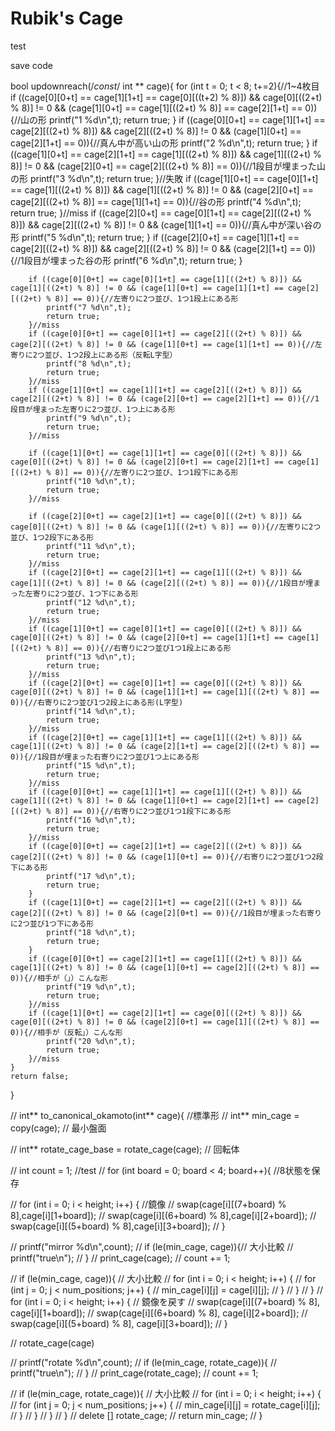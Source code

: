 # Rubik's Cage

test

save code

bool updownreach(/*const*/ int ** cage){
    for (int t = 0; t < 8; t+=2){//1~4枚目
        if ((cage[0][0+t] == cage[1][1+t] == cage[0][((t+2) % 8)]) && cage[0][((2+t) % 8)] != 0 && (cage[1][0+t] == cage[1][((2+t) % 8)] == cage[2][1+t] == 0)){//山の形
            printf("1 %d\n",t);
            return true;
        }
        if ((cage[0][0+t] == cage[1][1+t] == cage[2][((2+t) % 8)]) && cage[2][((2+t) % 8)] != 0 && (cage[1][0+t] == cage[2][1+t] == 0)){//真ん中が高い山の形
            printf("2 %d\n",t);
            return true;
        }
        if ((cage[1][0+t] == cage[2][1+t] == cage[1][((2+t) % 8)]) && cage[1][((2+t) % 8)] != 0 && (cage[2][0+t] == cage[2][((2+t) % 8)]  == 0)){//1段目が埋まった山の形
            printf("3 %d\n",t);
            return true;
        }//失敗
        if ((cage[1][0+t] == cage[0][1+t] == cage[1][((2+t) % 8)]) && cage[1][((2+t) % 8)] != 0 && (cage[2][0+t] == cage[2][((2+t) % 8)] == cage[1][1+t] == 0)){//谷の形
            printf("4 %d\n",t);
            return true;
        }//miss
        if ((cage[2][0+t] == cage[0][1+t] == cage[2][((2+t) % 8)]) && cage[2][((2+t) % 8)] != 0 && (cage[1][1+t] == 0)){//真ん中が深い谷の形
            printf("5 %d\n",t);
            return true;
        }
        if ((cage[2][0+t] == cage[1][1+t] == cage[2][((2+t) % 8)]) && cage[2][((2+t) % 8)] != 0 && (cage[2][1+t] == 0)){//1段目が埋まった谷の形
            printf("6 %d\n",t);
            return true;
        }

        if ((cage[0][0+t] == cage[0][1+t] == cage[1][((2+t) % 8)]) && cage[1][((2+t) % 8)] != 0 && (cage[1][0+t] == cage[1][1+t] == cage[2][((2+t) % 8)] == 0)){//左寄りに2つ並び、1つ1段上にある形
            printf("7 %d\n",t);
            return true;
        }//miss
        if ((cage[0][0+t] == cage[0][1+t] == cage[2][((2+t) % 8)]) && cage[2][((2+t) % 8)] != 0 && (cage[1][0+t] == cage[1][1+t] == 0)){//左寄りに2つ並び、1つ2段上にある形（反転L字型）
            printf("8 %d\n",t);
            return true;
        }//miss
        if ((cage[1][0+t] == cage[1][1+t] == cage[2][((2+t) % 8)]) && cage[2][((2+t) % 8)] != 0 && (cage[2][0+t] == cage[2][1+t] == 0)){//1段目が埋まった左寄りに2つ並び、1つ上にある形
            printf("9 %d\n",t);
            return true;
        }//miss

        if ((cage[1][0+t] == cage[1][1+t] == cage[0][((2+t) % 8)]) && cage[0][((2+t) % 8)] != 0 && (cage[2][0+t] == cage[2][1+t] == cage[1][((2+t) % 8)] == 0)){//左寄りに2つ並び、1つ1段下にある形
            printf("10 %d\n",t);
            return true;
        }//miss

        if ((cage[2][0+t] == cage[2][1+t] == cage[0][((2+t) % 8)]) && cage[0][((2+t) % 8)] != 0 && (cage[1][((2+t) % 8)] == 0)){//左寄りに2つ並び、1つ2段下にある形
            printf("11 %d\n",t);
            return true;
        }//miss
        if ((cage[2][0+t] == cage[2][1+t] == cage[1][((2+t) % 8)]) && cage[1][((2+t) % 8)] != 0 && (cage[2][((2+t) % 8)] == 0)){//1段目が埋まった左寄りに2つ並び、1つ下にある形
            printf("12 %d\n",t);
            return true;
        }//miss
        if ((cage[1][0+t] == cage[0][1+t] == cage[0][((2+t) % 8)]) && cage[0][((2+t) % 8)] != 0 && (cage[2][0+t] == cage[1][1+t] == cage[1][((2+t) % 8)] == 0)){//右寄りに2つ並び1つ1段上にある形
            printf("13 %d\n",t);
            return true;
        }//miss
        if ((cage[2][0+t] == cage[0][1+t] == cage[0][((2+t) % 8)]) && cage[0][((2+t) % 8)] != 0 && (cage[1][1+t] == cage[1][((2+t) % 8)] == 0)){//右寄りに2つ並び1つ2段上にある形(L字型)
            printf("14 %d\n",t);
            return true;
        }//miss
        if ((cage[2][0+t] == cage[1][1+t] == cage[1][((2+t) % 8)]) && cage[1][((2+t) % 8)] != 0 && (cage[2][1+t] == cage[2][((2+t) % 8)] == 0)){//1段目が埋まった右寄りに2つ並び1つ上にある形
            printf("15 %d\n",t);
            return true;
        }//miss
        if ((cage[0][0+t] == cage[1][1+t] == cage[1][((2+t) % 8)]) && cage[1][((2+t) % 8)] != 0 && (cage[1][0+t] == cage[2][1+t] == cage[2][((2+t) % 8)] == 0)){//右寄りに2つ並び1つ1段下にある形
            printf("16 %d\n",t);
            return true;
        }//miss
        if ((cage[0][0+t] == cage[2][1+t] == cage[2][((2+t) % 8)]) && cage[2][((2+t) % 8)] != 0 && (cage[1][0+t] == 0)){//右寄りに2つ並び1つ2段下にある形
            printf("17 %d\n",t);
            return true;
        }
        if ((cage[1][0+t] == cage[2][1+t] == cage[2][((2+t) % 8)]) && cage[2][((2+t) % 8)] != 0 && (cage[2][0+t] == 0)){//1段目が埋まった右寄りに2つ並び1つ下にある形
            printf("18 %d\n",t);
            return true;
        }
        if ((cage[0][0+t] == cage[2][1+t] == cage[1][((2+t) % 8)]) && cage[1][((2+t) % 8)] != 0 && (cage[1][0+t] == cage[2][((2+t) % 8)] == 0)){//相手が（」）こんな形
            printf("19 %d\n",t);
            return true;
        }//miss
        if ((cage[1][0+t] == cage[2][1+t] == cage[0][((2+t) % 8)]) && cage[0][((2+t) % 8)] != 0 && (cage[2][0+t] == cage[1][((2+t) % 8)] == 0)){//相手が（反転」）こんな形
            printf("20 %d\n",t);
            return true;
        }//miss
    }
    return false;
}


// int** to_canonical_okamoto(int** cage){ //標準形
//     int** min_cage = copy(cage); // 最小盤面

//     int** rotate_cage_base = rotate_cage(cage); // 回転体

//     int count = 1; //test
//     for (int board = 0; board < 4; board++){ //8状態を保存

//         for (int i = 0; i < height; i++) { //鏡像
//             swap(cage[i][(7+board) % 8],cage[i][1+board]);
//             swap(cage[i][(6+board) % 8],cage[i][2+board]);
//             swap(cage[i][(5+board) % 8],cage[i][3+board]);
//         }

//         printf("mirror %d\n",count);
//         if (le(min_cage, cage)){// 大小比較
//             printf("true\n");
//         }
//         print_cage(cage);
//         count += 1;

//         if (le(min_cage, cage)){ // 大小比較
//             for (int i = 0; i < height; i++) {
//                 for (int j = 0; j < num_positions; j++) {
//                     min_cage[i][j] = cage[i][j];
//                 }
//             }
//         }
//         for (int i = 0; i < height; i++) { // 鏡像を戻す
//             swap(cage[i][(7+board) % 8], cage[i][1+board]);
//             swap(cage[i][(6+board) % 8], cage[i][2+board]);
//             swap(cage[i][(5+board) % 8], cage[i][3+board]);
//         }

//         rotate_cage(cage)

//         printf("rotate %d\n",count);
//         if (le(min_cage, rotate_cage)){
//             printf("true\n");
//         }
//         print_cage(rotate_cage);
//         count += 1;

//         if (le(min_cage, rotate_cage)){ // 大小比較
//             for (int i = 0; i < height; i++) {
//                 for (int j = 0; j < num_positions; j++) {
//                     min_cage[i][j] = rotate_cage[i][j];
//                 }
//             }
//         }
//     }
//     delete [] rotate_cage;
//     return min_cage;
// }


<!--
#include <iostream>
#include <vector>

// ルービックケージを表すクラス
class RubikCage {
 public:
  RubikCage() {}

  // 各面を回転させる関数
  void rotate(int face, bool clockwise) {
    // 回転処理を行う
  }

  // ケージの状態を表示する関数
  void display() const {
    // ケージの状態を表示する
  }

 private:
  // ケージの状態を表す変数など
};

int main() {
  // ルービックケージのインスタンスを生成
  RubikCage rc;

  // 各面を回転させる
  rc.rotate(0, true);  // 1面を時計回りに回転
  rc.rotate(1, false); // 2面を反時計回りに回転

  // ケージの状態を表示
  rc.display();

  return 0;
} -->

